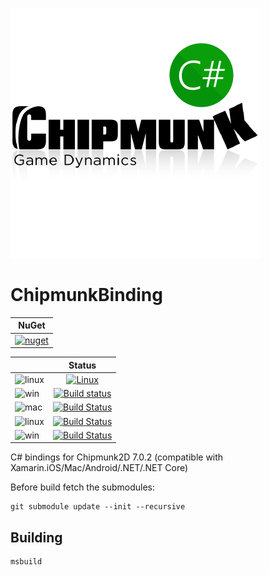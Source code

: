 [![Logo](https://raw.githubusercontent.com/codefoco/ChipmunkBinding/master/ChipmunkBinding.png)]()

ChipmunkBinding
===========


| NuGet |
| ------|
|[![nuget](https://badgen.net/nuget/v/ChipmunkBinding?icon=nuget)](https://www.nuget.org/packages/ChipmunkBinding)|

|  | Status | 
| :------ | :------: | 
|![linux](https://badgen.net/badge//Ubuntu%20Linux%20x64?icon=travis&color=orange)   | [![Linux](https://travis-ci.org/codefoco/ChipmunkBinding.svg?branch=master)](https://travis-ci.org/codefoco/ChipmunkBinding) |
| ![win](https://badgen.net/badge//Windows?icon=windows&color=blue) | [![Build status](https://ci.appveyor.com/api/projects/status/6audv5wislblhkve?svg=true)](https://ci.appveyor.com/project/viniciusjarina/chipmunkbinding)|
| ![mac](https://badgen.net/badge//macOS,iOS,tvOS?icon=apple&color=purple&list=1) | [![Build Status](https://dev.azure.com/codefoco/NuGets/_apis/build/status/ChipmunkBinding/ChipmunkBinding.Mac?branchName=master)](https://dev.azure.com/codefoco/NuGets/_build/latest?definitionId=15&branchName=master) |
|![linux](https://badgen.net/badge//Ubuntu%20Linux%20x64?icon=terminal&color=orange)  | [![Build Status](https://dev.azure.com/codefoco/NuGets/_apis/build/status/ChipmunkBinding/ChipmunkBinding.Linux?branchName=master)](https://dev.azure.com/codefoco/NuGets/_build/latest?definitionId=16&branchName=master) |
|![win](https://badgen.net/badge//Windows,.NET%20Core?icon=windows&list=1) | [![Build Status](https://dev.azure.com/codefoco/NuGets/_apis/build/status/ChipmunkBinding/ChipmunkBinding.Windows?branchName=master)](https://dev.azure.com/codefoco/NuGets/_build/latest?definitionId=17&branchName=master) |


C# bindings for Chipmunk2D 7.0.2 (compatible with Xamarin.iOS/Mac/Android/.NET/.NET Core) 

Before build fetch the submodules:

	git submodule update --init --recursive


Building
---------

	msbuild



